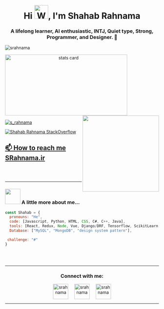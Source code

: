<h1 align="center">Hi <img src="https://raw.githubusercontent.com/nixin72/nixin72/master/wave.gif" 
         alt="Waving hand animated gif"
         height="45"
         width="45" />, I'm Shahab Rahnama</h1>
<h3 align="center">A lifelong learner, AI enthusiastic, INTJ, Quiet type, Strong, Programmer, and Designer. 💚</h3>

<p align="left"> 
         <img src="https://komarev.com/ghpvc/?username=srahnama&label=Profile%20views&color=0e75b6&style=flat" alt="srahnama" /> </p>
<p>
<a align= "center" href="https://github.com/srahnama">
  <img alt= "stats card" height="200px" width="400" src="https://github-readme-stats.vercel.app/api?username=srahnama&theme=cobalt&show_icons=true&count_private=true" />
  <img align="right" height="250px" width="250" src="https://raw.githubusercontent.com/srahnama/srahnama/main/shahablogo.gif" /> </a>

</p>

<p align="left"> 
         <a href="https://twitter.com/s_rahnama" target="blank">
                  <img src="https://img.shields.io/twitter/follow/s_rahnama?logo=twitter&style=for-the-badge" alt="s_rahnama" />
         </a> 
         

</p>

[![Shahab Rahnama StackOverflow](https://github-readme-stackoverflow.vercel.app/?userID=8767186&layout=compact&theme=dark)](https://stackoverflow.com/users/8767186/shahab-rahnama)

<h2>
         <a href="𝚑𝚝𝚝𝚙://SRahnama.ir" target="_blank">
                📫 How to reach me SRahnama.ir
         </a> 
</h2>

<br><br>
<hr>

### <img src="https://media.giphy.com/media/VgCDAzcKvsR6OM0uWg/giphy.gif" width="50"> A little more about me...  

```javascript
const Shahab = {
  pronouns: "He",
  code: [Javascript, Python, HTML, CSS, C#, C++, Java],
  tools: [React, Redux, Node, Vue, Django/DRF, Tensorflow, ScikitLearn, Docker],
  Database: ["MySQL", "MongoDB", "design system pattern"],
 
 challenge: "#"
}
```
<br><br>
<hr>

<h3 align="center">Connect with me:</h3>
<p align="center">
<a href="https://twitter.com/s_rahnama" target="blank">
         <img align="center" src="https://img.icons8.com/cute-clipart/64/000000/twitter.png" alt="srahnama" height="50" width="50" /></a> &nbsp;&nbsp;&nbsp;
<a href="https://www.linkedin.com/in/s-rahnama/" target="blank">
         <img align="center" src="https://img.icons8.com/cute-clipart/64/000000/linkedin.png" alt="srahnama" height="50" width="50" /></a>&nbsp;&nbsp;&nbsp;&nbsp;
<a href="https://instagram.com/srahnama1" target="blank">
         <img align="center" src="https://img.icons8.com/cute-clipart/64/000000/instagram-new.png" alt="srahnama" height="50" width="50" />
         </a>
</p>

<hr>

<!-- <p align="center">
  <img src="https://github.com/srahnama/srahnama/raw/output/github-contribution-grid-snake.svg" alt="snake"></center>
</p> -->
